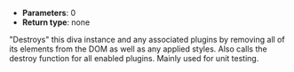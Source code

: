 * **Parameters**: 0
* **Return type**: none

"Destroys" this diva instance and any associated plugins by removing all of its
elements from the DOM as well as any applied styles. Also calls the destroy
function for all enabled plugins. Mainly used for unit testing.
